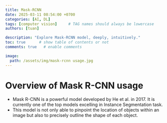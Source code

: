 ```yaml
---
title: Mask-RCNN
date: 2025-03-11 08:54:00 +0700
categories: [AI, DL]
tags: [computer vision]     # TAG names should always be lowercase
authors: [tuan]

description: "Explore Mask-RCNN model, deeply, intuitively."
toc: true      # show table of contents or not
comments: true   # enable comments

image:
  path: /assets/img/mask-rcnn usage.jpg
---
```


# Overview of Mask R-CNN usage
- Mask R-CNN is a powerful model developed by He et al. in 2017. It is currently one of the top models excelling in Instance Segmentation task.
- This model is not only able to pinpoint the location of objects within an image but also to precisely outline the shape of each object.

